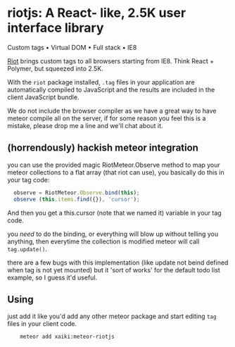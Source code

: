 # riotjs: A React- like, 2.5K user interface library

Custom tags • Virtual DOM • Full stack • IE8

[Riot](https://muut.com/riotjs/) brings custom tags to all browsers
starting from IE8. Think React + Polymer, but squeezed into 2.5K.

With the `riot` package installed, `.tag` files in your application
are automatically compiled to JavaScript and the results are included
in the client JavaScript bundle.

We do not include the browser compiler as we have a great way to have meteor
compile all on the server, if for some reason you feel this is a mistake,
please drop me a line and we'll chat about it.

## (horrendously) hackish meteor integration

you can use the provided magic RiotMeteor.Observe method to map your meteor
collections to a flat array (that riot can use), you basically do this in
your tag code:

```js
  observe = RiotMeteor.Observe.bind(this);
  observe (this.items.find({}), 'cursor');
```

And then you get a this.cursor (note that we named it) variable in your tag
code.

you *need* to do the binding, or everything will blow up without telling you
anything, then everytime the collection is modified meteor will call
`tag.update()`.

there are a few bugs with this implementation (like update not beind defined
when tag is not yet mounted) but it 'sort of works' for the default todo
list example, so I guess it'd useful.

## Using

just add it like you'd add any other meteor package and start editing `tag`
files in your client code.

```sh
    meteor add xaiki:meteor-riotjs
```
